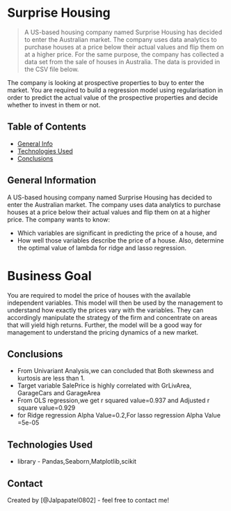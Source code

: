 #  Surprise Housing
> A US-based housing company named Surprise Housing has decided to enter the Australian market. The company uses data analytics to purchase houses at a price below their actual values and flip them on at a higher price. For the same purpose, the company has collected a data set from the sale of houses in Australia. The data is provided in the CSV file below.

The company is looking at prospective properties to buy to enter the market. You are required to build a regression model using regularisation in order to predict the actual value of the prospective properties and decide whether to invest in them or not.

## Table of Contents
* [General Info](#general-information)
* [Technologies Used](#technologies-used)
* [Conclusions](#conclusions)


<!-- You can include any other section that is pertinent to your problem -->

## General Information

A US-based housing company named Surprise Housing has decided to enter the Australian market. The company uses data analytics to purchase houses at a price below their actual values and flip them on at a higher price.
The company wants to know:
* Which variables are significant in predicting the price of a house, and
* How well those variables describe the price of a house.
  Also, determine the optimal value of lambda for ridge and lasso regression.

# Business Goal 
You are required to model the price of houses with the available independent variables. This model will then be used by the management to understand how exactly the prices vary with the variables. They can accordingly manipulate the strategy of the firm and concentrate on areas that will yield high returns. Further, the model will be a good way for management to understand the pricing dynamics of a new market.


<!-- You don't have to answer all the questions - just the ones relevant to your project. -->

## Conclusions
- From Univariant Analysis,we can concluded that Both skewness and kurtosis are less than 1. 
- Target variable SalePrice is highly correlated with GrLivArea, GarageCars and GarageArea
- From OLS regression,we get r squared value=0.937 and Adjusted r square value=0.929
- for Ridge regression Alpha Value=0.2,For lasso regression Alpha Value =5e-05

<!-- You don't have to answer all the questions - just the ones relevant to your project. -->


## Technologies Used
- library - Pandas,Seaborn,Matplotlib,scikit

<!-- As the libraries versions keep on changing, it is recommended to mention the version of library used in this project -->


## Contact
Created by [@Jalpapatel0802] - feel free to contact me!


<!-- Optional -->
<!-- ## License -->
<!-- This project is open source and available under the [... License](). -->

<!-- You don't have to include all sections - just the one's relevant to your project -->
